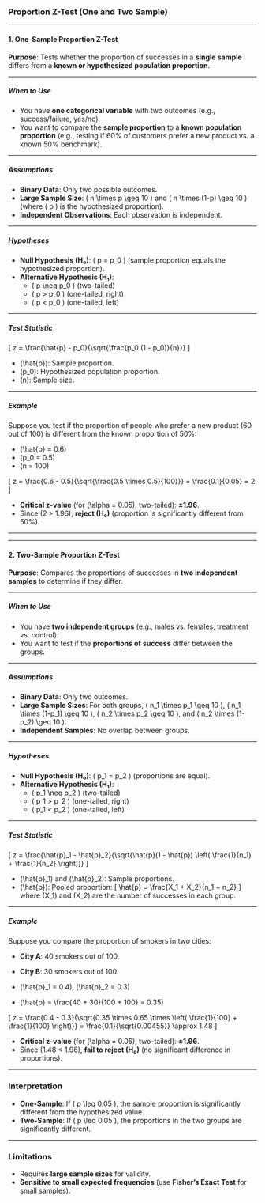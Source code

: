 ### **Proportion Z-Test (One and Two Sample)**

---

#### **1. One-Sample Proportion Z-Test**
**Purpose**: Tests whether the proportion of successes in a **single sample** differs from a **known or hypothesized population proportion**.

---

##### **When to Use**
- You have **one categorical variable** with two outcomes (e.g., success/failure, yes/no).
- You want to compare the **sample proportion** to a **known population proportion** (e.g., testing if 60% of customers prefer a new product vs. a known 50% benchmark).

---

##### **Assumptions**
- **Binary Data**: Only two possible outcomes.
- **Large Sample Size**: \( n \times p \geq 10 \) and \( n \times (1-p) \geq 10 \) (where \( p \) is the hypothesized proportion).
- **Independent Observations**: Each observation is independent.

---

##### **Hypotheses**
- **Null Hypothesis (H₀)**: \( p = p_0 \) (sample proportion equals the hypothesized proportion).
- **Alternative Hypothesis (H₁)**:
  - \( p \neq p_0 \) (two-tailed)
  - \( p > p_0 \) (one-tailed, right)
  - \( p < p_0 \) (one-tailed, left)

---

##### **Test Statistic**
\[
z = \frac{\hat{p} - p_0}{\sqrt{\frac{p_0 (1 - p_0)}{n}}}
\]
- \(\hat{p}\): Sample proportion.
- \(p_0\): Hypothesized population proportion.
- \(n\): Sample size.

---

##### **Example**
Suppose you test if the proportion of people who prefer a new product (60 out of 100) is different from the known proportion of 50%:
- \(\hat{p} = 0.6\)
- \(p_0 = 0.5\)
- \(n = 100\)

\[
z = \frac{0.6 - 0.5}{\sqrt{\frac{0.5 \times 0.5}{100}}} = \frac{0.1}{0.05} = 2
\]

- **Critical z-value** (for \(\alpha = 0.05\), two-tailed): **±1.96**.
- Since \(2 > 1.96\), **reject \(H₀\)** (proportion is significantly different from 50%).

---

---

#### **2. Two-Sample Proportion Z-Test**
**Purpose**: Compares the proportions of successes in **two independent samples** to determine if they differ.

---

##### **When to Use**
- You have **two independent groups** (e.g., males vs. females, treatment vs. control).
- You want to test if the **proportions of success** differ between the groups.

---

##### **Assumptions**
- **Binary Data**: Only two outcomes.
- **Large Sample Sizes**: For both groups, \( n_1 \times p_1 \geq 10 \), \( n_1 \times (1-p_1) \geq 10 \), \( n_2 \times p_2 \geq 10 \), and \( n_2 \times (1-p_2) \geq 10 \).
- **Independent Samples**: No overlap between groups.

---

##### **Hypotheses**
- **Null Hypothesis (H₀)**: \( p_1 = p_2 \) (proportions are equal).
- **Alternative Hypothesis (H₁)**:
  - \( p_1 \neq p_2 \) (two-tailed)
  - \( p_1 > p_2 \) (one-tailed, right)
  - \( p_1 < p_2 \) (one-tailed, left)

---

##### **Test Statistic**
\[
z = \frac{\hat{p}_1 - \hat{p}_2}{\sqrt{\hat{p}(1 - \hat{p}) \left( \frac{1}{n_1} + \frac{1}{n_2} \right)}}
\]
- \(\hat{p}_1\) and \(\hat{p}_2\): Sample proportions.
- \(\hat{p}\): Pooled proportion:
  \[
  \hat{p} = \frac{X_1 + X_2}{n_1 + n_2}
  \]
  where \(X_1\) and \(X_2\) are the number of successes in each group.

---

##### **Example**
Suppose you compare the proportion of smokers in two cities:
- **City A**: 40 smokers out of 100.
- **City B**: 30 smokers out of 100.

- \(\hat{p}_1 = 0.4\), \(\hat{p}_2 = 0.3\)
- \(\hat{p} = \frac{40 + 30}{100 + 100} = 0.35\)

\[
z = \frac{0.4 - 0.3}{\sqrt{0.35 \times 0.65 \times \left( \frac{1}{100} + \frac{1}{100} \right)}} = \frac{0.1}{\sqrt{0.00455}} \approx 1.48
\]

- **Critical z-value** (for \(\alpha = 0.05\), two-tailed): **±1.96**.
- Since \(1.48 < 1.96\), **fail to reject \(H₀\)** (no significant difference in proportions).

---

### **Interpretation**
- **One-Sample**: If \( p \leq 0.05 \), the sample proportion is significantly different from the hypothesized value.
- **Two-Sample**: If \( p \leq 0.05 \), the proportions in the two groups are significantly different.

---

### **Limitations**
- Requires **large sample sizes** for validity.
- **Sensitive to small expected frequencies** (use **Fisher’s Exact Test** for small samples).
